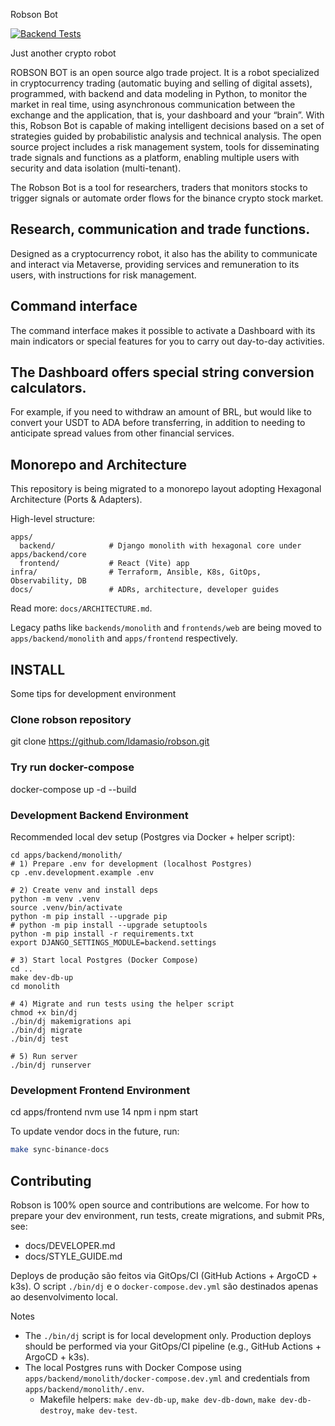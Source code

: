 
Robson Bot

[![Backend Tests](https://github.com/ldamasio/robson/actions/workflows/backend-tests.yml/badge.svg)](https://github.com/ldamasio/robson/actions/workflows/backend-tests.yml)

Just another crypto robot

ROBSON BOT is an open source algo trade project. It is a robot specialized in cryptocurrency trading (automatic buying and selling of digital assets), programmed, with backend and data modeling in Python, to monitor the market in real time, using asynchronous communication between the exchange and the application, that is, your dashboard and your “brain”. With this, Robson Bot is capable of making intelligent decisions based on a set of strategies guided by probabilistic analysis and technical analysis. The open source project includes a risk management system, tools for disseminating trade signals and functions as a platform, enabling multiple users with security and data isolation (multi-tenant).

The Robson Bot is a tool for researchers, traders that monitors stocks to trigger signals or automate order flows for the binance crypto stock market.

## Research, communication and trade functions.

Designed as a cryptocurrency robot, it also has the ability to communicate and interact via Metaverse, providing services and remuneration to its users, with instructions for risk management.

## Command interface

The command interface makes it possible to activate a Dashboard with its main indicators or special features for you to carry out day-to-day activities.

## The Dashboard offers special string conversion calculators. 

For example, if you need to withdraw an amount of BRL, but would like to convert your USDT to ADA before transferring, in addition to needing to anticipate spread values from other financial services.

## Monorepo and Architecture

This repository is being migrated to a monorepo layout adopting Hexagonal Architecture (Ports & Adapters).

High-level structure:

```
apps/
  backend/            # Django monolith with hexagonal core under apps/backend/core
  frontend/           # React (Vite) app
infra/                # Terraform, Ansible, K8s, GitOps, Observability, DB
docs/                 # ADRs, architecture, developer guides
```

Read more: `docs/ARCHITECTURE.md`.

Legacy paths like `backends/monolith` and `frontends/web` are being moved to `apps/backend/monolith` and `apps/frontend` respectively.

## INSTALL

Some tips for development environment

### Clone robson repository

git clone https://github.com/ldamasio/robson.git

### Try run docker-compose

docker-compose up -d --build

### Development Backend Environment

Recommended local dev setup (Postgres via Docker + helper script):

```
cd apps/backend/monolith/
# 1) Prepare .env for development (localhost Postgres)
cp .env.development.example .env

# 2) Create venv and install deps
python -m venv .venv
source .venv/bin/activate
python -m pip install --upgrade pip
# python -m pip install --upgrade setuptools
python -m pip install -r requirements.txt
export DJANGO_SETTINGS_MODULE=backend.settings

# 3) Start local Postgres (Docker Compose)
cd ..
make dev-db-up
cd monolith

# 4) Migrate and run tests using the helper script
chmod +x bin/dj
./bin/dj makemigrations api
./bin/dj migrate
./bin/dj test

# 5) Run server
./bin/dj runserver
```

### Development Frontend Environment

cd apps/frontend
nvm use 14
npm i
npm start




To update vendor docs in the future, run:

```bash
make sync-binance-docs
```

## Contributing

Robson is 100% open source and contributions are welcome. For how to prepare your dev environment, run tests, create migrations, and submit PRs, see:

- docs/DEVELOPER.md
- docs/STYLE_GUIDE.md

Deploys de produção são feitos via GitOps/CI (GitHub Actions + ArgoCD + k3s). O script `./bin/dj` e o `docker-compose.dev.yml` são destinados apenas ao desenvolvimento local.

Notes
- The `./bin/dj` script is for local development only. Production deploys should be performed via your GitOps/CI pipeline (e.g., GitHub Actions + ArgoCD + k3s).
- The local Postgres runs with Docker Compose using `apps/backend/monolith/docker-compose.dev.yml` and credentials from `apps/backend/monolith/.env`.
  - Makefile helpers: `make dev-db-up`, `make dev-db-down`, `make dev-db-destroy`, `make dev-test`.
